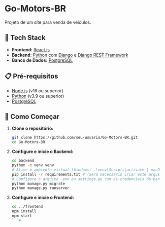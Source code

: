 # Go-Motors-BR

Projeto de um site para venda de veículos.

## 🚀 Tech Stack

-   **Frontend:** [React.js](https://reactjs.org/)
-   **Backend:** [Python](https://www.python.org/) com [Django](https://www.djangoproject.com/) e [Django REST Framework](https://www.django-rest-framework.org/)
-   **Banco de Dados:** [PostgreSQL](https://www.postgresql.org/)

## 📋 Pré-requisitos

-   [Node.js](https://nodejs.org/en/) (v16 ou superior)
-   [Python](https://www.python.org/downloads/) (v3.9 ou superior)
-   [PostgreSQL](https://www.postgresql.org/download/)

## 🏁 Como Começar

1.  **Clone o repositório:**
    ```bash
    git clone https://github.com/seu-usuario/Go-Motors-BR.git
    cd Go-Motors-BR
    ```

2.  **Configure e inicie o Backend:**
    ```bash
    cd backend
    python -m venv venv
    # Ative o ambiente virtual (Windows: .\venv\Scripts\activate | macOS/Linux: source venv/bin/activate)
    pip install -r requirements.txt # (Será necessário criar este arquivo)
    # Configure o arquivo .env ou settings.py com as credenciais do banco de dados
    python manage.py migrate
    python manage.py runserver
    ```

3.  **Configure e inicie o Frontend:**
    ```bash
    cd ../frontend
    npm install
    npm start
    ```#
